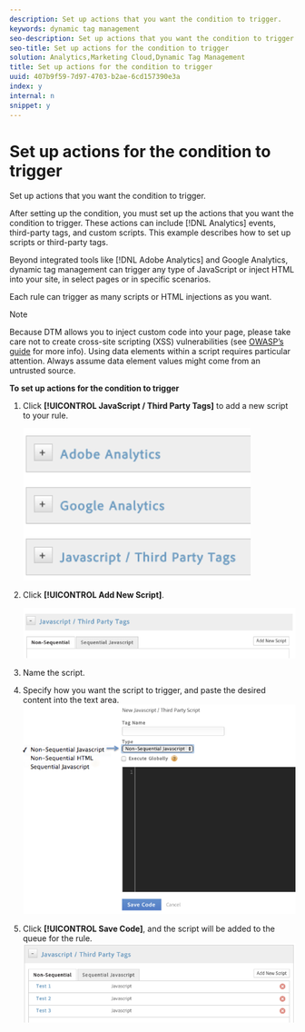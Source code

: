 ```yaml
---
description: Set up actions that you want the condition to trigger.
keywords: dynamic tag management
seo-description: Set up actions that you want the condition to trigger.
seo-title: Set up actions for the condition to trigger
solution: Analytics,Marketing Cloud,Dynamic Tag Management
title: Set up actions for the condition to trigger
uuid: 407b9f59-7d97-4703-b2ae-6cd157390e3a
index: y
internal: n
snippet: y
---
```


# Set up actions for the condition to trigger

Set up actions that you want the condition to trigger.

After setting up the condition, you must set up the actions that you want the condition to trigger. These actions can include [!DNL Analytics] events, third-party tags, and custom scripts. This example describes how to set up scripts or third-party tags.

Beyond integrated tools like [!DNL Adobe Analytics] and Google Analytics, dynamic tag management can trigger any type of JavaScript or inject HTML into your site, in select pages or in specific scenarios.

Each rule can trigger as many scripts or HTML injections as you want.

>[!NOTE]
>
>Because DTM allows you to inject custom code into your page, please take care not to create cross-site scripting (XSS) vulnerabilities (see [OWASP’s guide](https://www.owasp.org/index.php/Cross-site_Scripting_(XSS)) for more info). Using data elements within a script requires particular attention. Always assume data element values might come from an untrusted source.

**To set up actions for the condition to trigger** 

1. Click **[!UICONTROL JavaScript / Third Party Tags]** to add a new script to your rule.

   ![](assets/scripts_actions.png)

1. Click **[!UICONTROL Add New Script]**.

   ![](assets/scripts_actions2.png)

1. Name the script.
1. Specify how you want the script to trigger, and paste the desired content into the text area. ![](assets/scripts_actions3.png)

1. Click **[!UICONTROL Save Code]**, and the script will be added to the queue for the rule. ![](assets/scripts_actions4.png)

